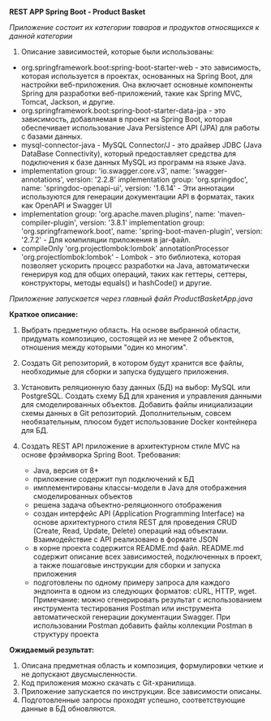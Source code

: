 __REST APP Spring Boot - Product Basket__

*Приложение состоит их категории товаров и продуктов относящихся к данной категории*

1. Описание зависимостей, которые были использованы:
    
- org.springframework.boot:spring-boot-starter-web - это зависимость, которая используется в проектах, 
  основанных на Spring Boot, для настройки веб-приложения. Она включает основные компоненты Spring для разработки веб-приложений, 
  такие как Spring MVC, Tomcat, Jackson, и другие.
- org.springframework.boot:spring-boot-starter-data-jpa - это зависимость, добавляемая в проект на Spring Boot, 
  которая обеспечивает использование Java Persistence API (JPA) для работы с базами данных.
- mysql-connector-java - MySQL Connector/J - это драйвер JDBC (Java DataBase Connectivity), который предоставляет средства 
  для подключения к базе данных MySQL из программ на языке Java.
- implementation group: 'io.swagger.core.v3', name: 'swagger-annotations', version: '2.2.8'
  implementation group: 'org.springdoc', name: 'springdoc-openapi-ui', version: '1.6.14' - Эти аннотации используются для генерации 
  документации API в форматах, таких как OpenAPI и Swagger UI
- implementation group: 'org.apache.maven.plugins', name: 'maven-compiler-plugin', version: '3.8.1'
  implementation group: 'org.springframework.boot', name: 'spring-boot-maven-plugin', version: '2.7.2' - Для компиляции 
  приложения в jar-файл.
- compileOnly 'org.projectlombok:lombok'
  annotationProcessor 'org.projectlombok:lombok' - Lombok - это библиотека, которая позволяет ускорить процесс разработки на Java, 
  автоматически генерируя код для общих операций, таких как геттеры, сеттеры, конструкторы, методы equals() и hashCode() и другие.

*Приложение запускается через главный файл ProductBasketApp.java*

__Краткое описание:__

1. Выбрать предметную область. На основе выбранной области, придумать композицию, состоящей из не менее 2 объектов, отношения между которыми "один ко многим". 

2. Создать Git репозиторий, в котором будут хранится все файлы, необходимые для сборки и запуска будущего приложения.

3. Установить реляционную базу данных (БД) на выбор: MySQL или PostgreSQL. Создать схему БД для хранения и управления данными для смоделированных объектов. 
   Добавить файлы инициализации схемы данных в Git репозиторий.  Дополнительным, совсем необязательным, плюсом будет использование Docker контейнера для БД.

4. Создать REST API приложение в архитектурном стиле MVC на основе фрэймворка Spring Boot. Требования:
    - Java, версия от 8+
    - приложение содержит пул подключений к БД
    - имплементированы классы-модели в Java для отображения смоделированных объектов
    - решена задача объектно-реляционного отображения
    - создан интерфейс API (Application Programming Interface) на основе архитектурного стиля REST для проведения CRUD (Create, Read, Update, Delete) операций над объектами. Взаимодействие с API реализовано в формате JSON
    - в корне проекта содержится README.md файл. README.md содержит описание всех зависимостей, подключенных в проект, а также пошаговые инструкции для сборки и запуска приложения
    - подготовлены по одному примеру запроса для каждого эндпоинта в одном из следующих форматов: сURL, HTTP, wget. Примечание: можно сгенерировать результат с использованием инструмента тестирования Postman или инструмента автоматической генерации документации Swagger. При использовании Postman добавить файлы коллекции Postman в структуру проекта

__Ожидаемый результат:__

1. Описана предметная область и композиция, формулировки четкие и не допускают двусмысленности.
2. Код приложения можно скачать с Git-хранилища.
3. Приложение запускается по инструкции. Все зависимости описаны.
4. Подготовленные запросы проходят успешно, соответствующие данные в БД обновляются.
